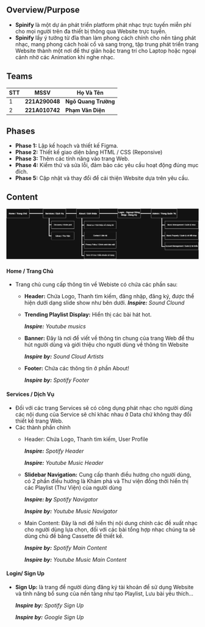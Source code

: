 ## Overview/Purpose
- **Spinify** là một dự án phát triển platform phát nhạc trực tuyến miễn phí cho mọi người trên đa thiết bị thông qua Website trực tuyến.
- **Spinify** lấy ý tưởng từ đĩa than làm phong cách chính cho nền tảng phát nhạc, mang phong cách hoài cổ và sang trọng, tập trung phát triển trang Website thành một nơi để thư giãn hoặc trang trí cho Laptop hoặc ngoại cảnh nhờ các Animation khi nghe nhạc.
## Teams

| STT | MSSV           | Họ Và Tên            |
| --- | -------------- | -------------------- |
| 1   | **221A290048** | **Ngô Quang Trường** |
| 2   | **221A010742** | **Phạm Văn Diện**    |

## Phases
- **Phase 1:** Lập kế hoạch và thiết kế Figma.
- **Phase 2:** Thiết kế giao diện bằng HTML / CSS (Reponsive)
- **Phase 3:** Thêm các tính năng vào trang Web.
- **Phase 4:** Kiểm thử và sửa lỗi, đảm bảo các yêu cầu hoạt động đúng mục đích.
- **Phase 5:** Cập nhật và thay đổi để cải thiện Website dựa trên yêu cầu.

## Content
![SiteMap](./readme-asset/SiteMap.png)

#### Home / Trang Chủ
- Trang chủ cung cấp thông tin về Webiste có chứa các phần sau:
	- **Header:** Chứa Logo, Thanh tìm kiếm, đăng nhập, đăng ký, được thể hiện dưới dạng slide show như bên dưới.
		***Inspire:** Sound Clound*
	
	- **Trending Playlist Display:**  Hiển thị các bài hát hot.
		
		***Inspire:** Youtube musics*
		
	- **Banner:** Đây là nơi để viết về thông tin chung của trang Web để thu hút người dùng và giới thiệu cho người dùng về thông tin Website
	
		***Inspire by:** Sound Cloud Artists*
		
	- **Footer:** Chứa các thông tin ở phần About!
		
         ***Inspire by:** Spotify Footer*
	
	
#### Services / Dịch Vụ
- Đối với các trang Services sẽ có công dụng phát nhạc cho người dùng các nội dung của Service sẽ chỉ khác nhau ở Data chứ không thay đổi thiết kế trang Web.
- Các thành phần chính
	- Header: Chứa Logo, Thanh tìm kiếm, User Profile

	    ***Inspire:** Spotify Header*

	    ***Inspire:** Youtube Music Header*
		
	- **Slidebar Navigation:** Cung cấp thanh điều hướng cho người dùng, có 2 phần điều hướng là Khám phá và Thư viện đồng thời hiển thị các Playlist (Thư Viện) của người dùng

		***Inspire: by** Spotify Navigator* 
		

	    ***Inspire by:** Youtube Music Navigator* 
        
	- Main Content: Đây là nơi để hiển thị nội dung chính các đề xuất nhạc cho người dùng lựa chọn, đối với các bài tổng hợp nhạc chúng ta sẽ dùng chủ đề băng Cassette để thiết kế.

	    ***Inspire by:** Spotify Main Content* 
        
		***Inspire by:** Youtube Music Main Content* 

#### Login/ Sign Up
- **Sign Up:** là trang để người dùng đăng ký tài khoản để sử dụng Website và tính năng bổ sung của nền tảng như tạo Playlist, Lưu bài yêu thích...

    ***Inspire by:** Spotify Sign Up* 

    ***Inspire by:** Google Sign Up* 


